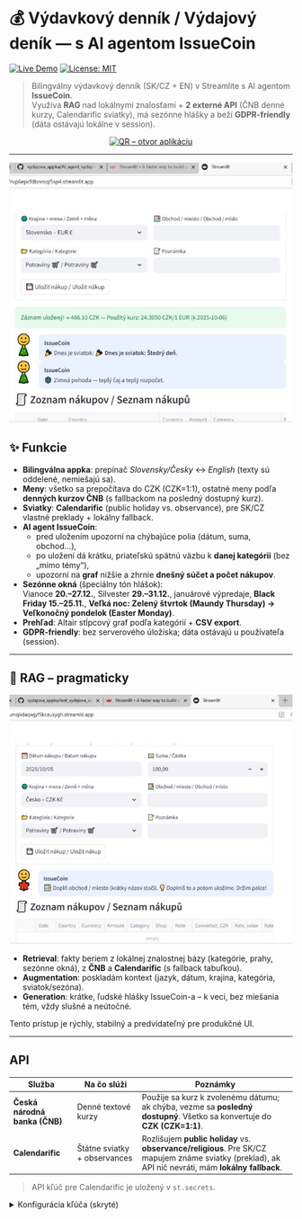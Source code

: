 # 💰 Výdavkový denník / Výdajový deník — s AI agentom IssueCoin

[![Live Demo](https://img.shields.io/badge/Live%20Demo-Streamlit-brightgreen)](https://vydajovaappka-yumqiidaqwjyf5kcauxygh.streamlit.app/)
[![License: MIT](https://img.shields.io/badge/License-MIT-yellow.svg)](./LICENSE)

> Bilingválny výdavkový denník (SK/CZ + EN) v Streamlite s AI agentom **IssueCoin**.  
> Využíva **RAG** nad lokálnymi znalosťami + **2 externé API** (ČNB denné kurzy, Calendarific sviatky), má sezónne hlášky a beží **GDPR-friendly** (dáta ostávajú lokálne v session).

<p align="center">
  <a href="https://vydajovaappka-yumqiidaqwjyf5kcauxygh.streamlit.app/">
    <img
      src="https://api.qrserver.com/v1/create-qr-code/?size=220x220&data=https%3A%2F%2Fvydajovaappka-yumqiidaqwjyf5kcauxygh.streamlit.app%2F"
      alt="QR – otvor aplikáciu"
      width="220" height="220"
    />
  </a>
</p>

---

![Hlavná ukážka](obrazky_vytah_appka/spravny_obrazek1.JPG)

## ✨ Funkcie

- **Bilingválna appka**: prepínač *Slovensky/Česky* ↔ *English* (texty sú oddelené, nemiešajú sa).
- **Meny**: všetko sa prepočítava do CZK (CZK=1:1), ostatné meny podľa **denných kurzov ČNB** (s fallbackom na posledný dostupný kurz).
- **Sviatky**: **Calendarific** (public holiday vs. observance), pre SK/CZ vlastné preklady + lokálny fallback.
- **AI agent IssueCoin**:
  - pred uložením upozorní na chýbajúce polia (dátum, suma, obchod…),
  - po uložení dá krátku, priateľskú spätnú väzbu k **danej kategórii** (bez „mimo témy“),
  - upozorní na **graf** nižšie a zhrnie **dnešný súčet a počet nákupov**.
- **Sezónne okná** (špeciálny tón hlášok):  
  Vianoce **20.–27.12.**, Silvester **29.–31.12.**, januárové výpredaje, **Black Friday 15.–25.11.**, **Veľká noc: Zelený štvrtok (Maundy Thursday) → Veľkonočný pondelok (Easter Monday)**.
- **Prehľad**: Altair stĺpcový graf podľa kategórií + **CSV export**.  
- **GDPR-friendly**: bez serverového úložiska; dáta ostávajú u používateľa (session).

---

## 🧠 RAG – pragmaticky

![Ako funguje RAG](obrazky_vytah_appka/RAG_obrazek1.JPG)

- **Retrieval**: fakty beriem z lokálnej znalostnej bázy (kategórie, prahy, sezónne okná), z **ČNB** a **Calendarific** (s fallback tabuľkou).
- **Augmentation**: poskladám kontext (jazyk, dátum, krajina, kategória, sviatok/sezóna).
- **Generation**: krátke, ľudské hlášky IssueCoin-a – k veci, bez miešania tém, vždy slušné a neútočné.

Tento prístup je rýchly, stabilný a predvídateľný pre produkčné UI.

---
## API

| Služba | Na čo slúži | Poznámky |
|---|---|---|
| **Česká národná banka (ČNB)** | Denné textové kurzy | Použije sa kurz k zvolenému dátumu; ak chýba, vezme sa **posledný dostupný**. Všetko sa konvertuje do **CZK (CZK=1:1)**. |
| **Calendarific** | Štátne sviatky + observances | Rozlišujem **public holiday** vs. **observance/religious**. Pre SK/CZ mapujem známe sviatky (preklad), ak API nič nevráti, mám **lokálny fallback**. |

> API kľúč pre Calendarific je uložený v `st.secrets`.

<details>
<summary>Konfigurácia kľúča (skryté)</summary>

```toml
# .streamlit/secrets.toml
CAL_API_KEY = "tvoj_calendarific_api_key"


Stručná architektúra

UI (Streamlit) – i18n slovníky (SK/CZ + EN)
IssueCoin – pravidlá + RAG kontext (kategórie, prahy, sviatky, sezónne okná)
Kurzy ČNB – requests + cache (@st.cache_data, ~10 min)
Calendarific – requests + cache (~60 min), + lokálna fallback tabuľka pre vybrané krajiny
Graf & export – Altair (sumy podľa kategórie) + CSV download

Licencia
Projekt je pod licenciou MIT [LICENSE](LICENSE)

---

## 🖥️ Lokálne spustenie

```bash
python -m venv .venv
# Windows:
.venv\Scripts\activate
# macOS / Linux:
# source .venv/bin/activate

pip install -r requirements.txt
streamlit run test_vydajova_appka_app.py
CAL_API_KEY = "tvoj_calendarific_api_key"
